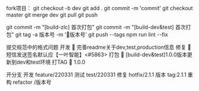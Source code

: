 fork项目：
git checkout -b dev
git add .
git commit -m 'commit'
git checkout master
git merge dev
git pull
git push


git commit -m "[build-zlc] 首次打包"
git commit -m "[build-dev&test] 首次打包"
git tag -a 版本号 -m ':bookmark:版本号'
git push --tags
npm run lint --fix

提交规范中的格式问题 
开发 :memo: 完善readme关于dev,test,production信息
修复 :bug: 短信发送签名默认应【一叶智能】<#5863>
打包 :rocket: [build-dev&test]1.0.0版本更新到dev和test环境
打TAG :bookmark: 1.0.0

开分支
开发 feature/220331
测试 test/220331
修复 hotfix/2.1.1
版本 tag:2.1.1
重构 refactor /版本号



